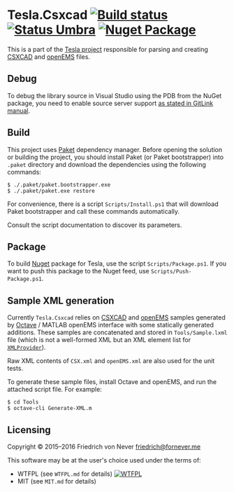 Tesla.Csxcad [![Build status][appveyor-build-status]][appveyor-build] [![Status Umbra][status-umbra]][andivionian-status-classifier] [![Nuget Package][nuget-badge]][nuget-tesla-csxcad]
============

This is a part of the [Tesla project][tesla] responsible for parsing and
creating [CSXCAD][csxcad] and [openEMS][open-ems] files.

Debug
-----
To debug the library source in Visual Studio using the PDB from the NuGet
package, you need to enable source server support [as stated in GitLink
manual][gitlink-manual].

Build
-----

This project uses [Paket][paket] dependency manager. Before opening the solution
or building the project, you should install Paket (or Paket bootstrapper) into
`.paket` directory and download the dependencies using the following commands:

    $ ./.paket/paket.bootstrapper.exe
    $ ./.paket/paket.exe restore

For convenience, there is a script `Scripts/Install.ps1` that will download
Paket bootstrapper and call these commands automatically.

Consult the script documentation to discover its parameters.

Package
-------

To build [Nuget][nuget] package for Tesla, use the script `Scripts/Package.ps1`.
If you want to push this package to the Nuget feed, use
`Scripts/Push-Package.ps1`.

Sample XML generation
---------------------

Currently `Tesla.Csxcad` relies on [CSXCAD][csxcad] and [openEMS][open-ems]
samples generated by [Octave][octave] / MATLAB openEMS interface with some
statically generated additions. These samples are concatenated and stored in
`Tools/Sample.lxml` file (which is not a well-formed XML but an XML element list
for [`XMLProvider`][fsharp-data-xml-provider]).

Raw XML contents of `CSX.xml` and `openEMS.xml` are also used for the unit
tests.

﻿To generate these sample files, install Octave and openEMS, and run the attached
script file. For example:

    $ cd Tools
    $ octave-cli Generate-XML.m

Licensing
---------

Copyright © 2015–2016 Friedrich von Never <friedrich@fornever.me>

This software may be at the user's choice used under the terms of:
- WTFPL (see `WTFPL.md` for details) [![WTFPL][wtfpl-badge]][wtfpl]
- MIT (see `MIT.md` for details)

[andivionian-status-classifier]: https://github.com/ForNeVeR/andivionian-status-classifier
[appveyor-build]: https://ci.appveyor.com/project/ForNeVeR/tesla-csxcad/branch/develop
[csxcad]: https://github.com/thliebig/CSXCAD
[fsharp-data-xml-provider]: http://fsharp.github.io/FSharp.Data/library/XmlProvider.html
[gitlink-manual]: https://github.com/GitTools/GitLink#gitlink
[nuget]: https://www.nuget.org/
[nuget-tesla-csxcad]: https://www.nuget.org/packages/Tesla.Csxcad/
[octave]: https://www.gnu.org/software/octave/
[open-ems]: http://openems.de/
[paket]: https://fsprojects.github.io/Paket/index.html
[tesla]: https://github.com/ForNeVeR/Tesla
[wtfpl]: http://www.wtfpl.net/

[appveyor-build-status]: https://ci.appveyor.com/api/projects/status/hg2hjvmhwmiwf7q9/branch/develop?svg=true
[nuget-badge]: https://img.shields.io/nuget/vpre/Tesla.Csxcad.svg
[status-umbra]: https://img.shields.io/badge/status-umbra-red.svg
[wtfpl-badge]: http://www.wtfpl.net/wp-content/uploads/2012/12/wtfpl-badge-2.png
